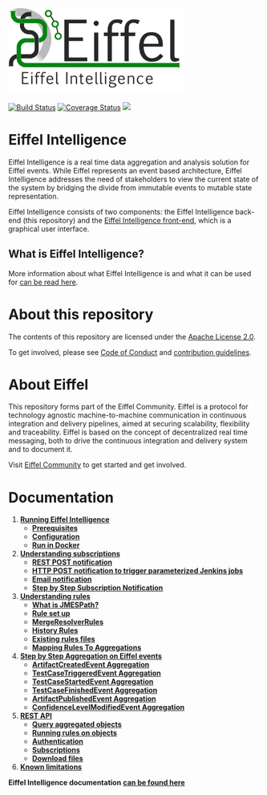 <!---
   Copyright 2017-2018 Ericsson AB.
   For a full list of individual contributors, please see the commit history.

   Licensed under the Apache License, Version 2.0 (the "License");
   you may not use this file except in compliance with the License.
   You may obtain a copy of the License at

       http://www.apache.org/licenses/LICENSE-2.0

   Unless required by applicable law or agreed to in writing, software
   distributed under the License is distributed on an "AS IS" BASIS,
   WITHOUT WARRANTIES OR CONDITIONS OF ANY KIND, either express or implied.
   See the License for the specific language governing permissions and
   limitations under the License.
--->

<img src="./images/eiffel-intelligence-logo.png" alt="Eiffel Intelligence" width="350"/>

[![Build Status](https://travis-ci.org/eiffel-community/eiffel-intelligence.svg?branch=master)](https://travis-ci.org/eiffel-community/eiffel-intelligence)
[![Coverage Status](https://coveralls.io/repos/github/eiffel-community/eiffel-intelligence/badge.svg?branch=master)](https://coveralls.io/github/eiffel-community/eiffel-intelligence?branch=master)
[![](https://jitpack.io/v/eiffel-community/eiffel-intelligence.svg)](https://jitpack.io/#eiffel-community/eiffel-intelligence)

# Eiffel Intelligence
Eiffel Intelligence is a real time data aggregation and analysis solution
for Eiffel events. While Eiffel represents an event based architecture,
Eiffel Intelligence addresses the need of stakeholders to view the current
state of the system by bridging the divide from immutable events to mutable
state representation.

Eiffel Intelligence consists of two components: the Eiffel Intelligence
back-end (this repository) and the [Eiffel Intelligence front-end](https://github.com/eiffel-community/eiffel-intelligence-frontend),
which is a graphical user interface.

## What is Eiffel Intelligence?
More information about what Eiffel Intelligence is and what it can be used for [can be read here](https://github.com/eiffel-community/eiffel-intelligence/blob/master/wiki/markdown/index.md).

# About this repository
The contents of this repository are licensed under the [Apache License 2.0](./LICENSE).

To get involved, please see [Code of Conduct](./CODE_OF_CONDUCT.md) and [contribution guidelines](./CONTRIBUTING.md).

# About Eiffel
This repository forms part of the Eiffel Community. Eiffel is a protocol for technology agnostic machine-to-machine communication in continuous integration and delivery pipelines, aimed at securing scalability, flexibility and traceability. Eiffel is based on the concept of decentralized real time messaging, both to drive the continuous integration and delivery system and to document it.

Visit [Eiffel Community](https://eiffel-community.github.io) to get started and get involved.

# Documentation

1. [**Running Eiffel Intelligence**](wiki/markdown/running-eiffel-intelligence.md)
    - [**Prerequisites**](wiki/markdown/running-eiffel-intelligence.md#Prerequisites)
    - [**Configuration**](wiki/markdown/configuration.md)
    - [**Run in Docker**](wiki/markdown/docker.md)
1. [**Understanding subscriptions**](wiki/markdown/subscriptions.md)
    - [**REST POST notification**](wiki/markdown/subscription-with-REST-POST-notification.md)
    - [**HTTP POST notification to trigger parameterized Jenkins jobs**](wiki/markdown/triggering-jenkins-jobs.md)
    - [**Email notification**](wiki/markdown/subscription-with-email-notification.md)
    - [**Step by Step Subscription Notification**](wiki/markdown/step-by-step-subscription-notification.md)
1. [**Understanding rules**](wiki/markdown/rules.md)
    - [**What is JMESPath?**](wiki/markdown/rules.md#What-is-JMESPath?)
    - [**Rule set up**](wiki/markdown/rules.md#Rule-set-up)
    - [**MergeResolverRules**](wiki/markdown/merge-resolver-rules.md)
    - [**History Rules**](wiki/markdown/history-rules.md)
    - [**Existing rules files**](wiki/markdown/existing-rules-files.md)
    - [**Mapping Rules To Aggregations**](wiki/markdown/mapping-rules-to-aggregations.md)
1. [**Step by Step Aggregation on Eiffel events**](wiki/markdown/step-by-step-aggregation.md)
    - [**ArtifactCreatedEvent Aggregation**](wiki/markdown/artifact-created-event-aggregation.md)
    - [**TestCaseTriggeredEvent Aggregation**](wiki/markdown/test-case-triggered-event-aggregation.md)
    - [**TestCaseStartedEvent Aggregation**](wiki/markdown/test-case-started-event-aggregation.md)
    - [**TestCaseFinishedEvent Aggregation**](wiki/markdown/test-case-finished-event-aggregation.md)
    - [**ArtifactPublishedEvent Aggregation**](wiki/markdown/artifact-published-event-aggregation.md)
    - [**ConfidenceLevelModifiedEvent Aggregation**](wiki/markdown/confidence-level-modified-event-aggregation.md)
1. [**REST API**](wiki/markdown/REST-API.md)
    - [**Query aggregated objects**](wiki/markdown/query.md)
    - [**Running rules on objects**](wiki/markdown/running-rules-on-objects.md)
    - [**Authentication**](wiki/markdown/authentication.md)
    - [**Subscriptions**](wiki/markdown/subscription-API.md)
    - [**Download files**](wiki/markdown/download-files.md)
1. [**Known limitations**](wiki/markdown/known-limitations.md)

**Eiffel Intelligence documentation** [**can be found here**](https://eiffel-community.github.io/eiffel-intelligence/)
